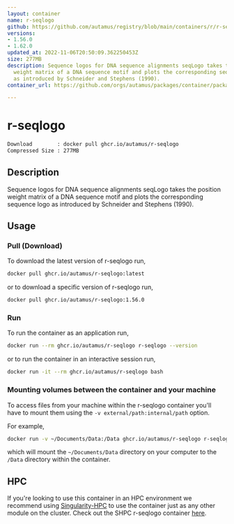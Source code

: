 ```yaml
---
layout: container
name: r-seqlogo
github: https://github.com/autamus/registry/blob/main/containers/r/r-seqlogo/spack.yaml
versions:
- 1.56.0
- 1.62.0
updated_at: 2022-11-06T20:50:09.362250453Z
size: 277MB
description: Sequence logos for DNA sequence alignments seqLogo takes the position
  weight matrix of a DNA sequence motif and plots the corresponding sequence logo
  as introduced by Schneider and Stephens (1990).
container_url: https://github.com/orgs/autamus/packages/container/package/r-seqlogo

---
```

# r-seqlogo
```bash 
Download        : docker pull ghcr.io/autamus/r-seqlogo
Compressed Size : 277MB
```

## Description
Sequence logos for DNA sequence alignments seqLogo takes the position weight matrix of a DNA sequence motif and plots the corresponding sequence logo as introduced by Schneider and Stephens (1990).

## Usage
### Pull (Download)
To download the latest version of r-seqlogo run,

```bash
docker pull ghcr.io/autamus/r-seqlogo:latest
```

or to download a specific version of r-seqlogo run,

```bash
docker pull ghcr.io/autamus/r-seqlogo:1.56.0
```
### Run
To run the container as an application run,
```bash
docker run --rm ghcr.io/autamus/r-seqlogo r-seqlogo --version
```

or to run the container in an interactive session run,
```bash
docker run -it --rm ghcr.io/autamus/r-seqlogo bash
```

### Mounting volumes between the container and your machine
To access files from your machine within the r-seqlogo container you'll have to mount them using the `-v external/path:internal/path` option.

For example,
```bash
docker run -v ~/Documents/Data:/Data ghcr.io/autamus/r-seqlogo r-seqlogo /Data/myData.csv
```
which will mount the `~/Documents/Data` directory on your computer to the `/Data` directory within the container.

## HPC
If you're looking to use this container in an HPC environment we recommend using [Singularity-HPC](https://singularity-hpc.readthedocs.io) to use the container just as any other module on the cluster. Check out the SHPC r-seqlogo container [here](https://singularityhub.github.io/singularity-hpc/r/ghcr.io-autamus-r-seqlogo/).